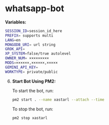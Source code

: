 # whatsapp-bot

**Variables:**

   ```sh
   SESSION_ID=session_id_here
   PREFIX= supports multi
   LANG=en
   MONGODB_URI= url string
   GROK_API= 
   XP_SYSTEM=false/true autolevel
   OWNER_NUM= ×××××××××
   MODS=××××××,××××××,×××××
   GEMINI_API_KEY=
   WORKTYPE= private/public
   ```

6. **Start Bot Using PM2:**

   To start the bot, run:

   ```sh
   pm2 start . --name xastarl --attach --time
   ```

   To stop the bot, run:

   ```sh
   pm2 stop xastarl
   ```
